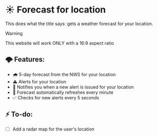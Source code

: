 # ☀️ Forecast for location
This does what the title says: gets a weather forecast for your location.

> [!WARNING]
> This website will work ONLY with a 16:9 aspect ratio

## 🌩️ Features:
- 🌧️ 5-day forecast from the NWS for your location
- ⚠️ Alerts for your location
- 🔔 Notifies you when a new alert is issued for your location
- 🔄️ Forecast automatically refreshes every minute
- ✅ Checks for new alerts every 5 seconds

## ⚡ To-do:
- [ ] Add a radar map for the user's location